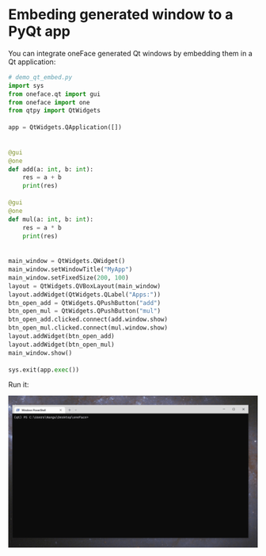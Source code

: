 # Embeding generated window to a PyQt app

You can integrate oneFace generated Qt windows by embedding them in a Qt application:

```Python
# demo_qt_embed.py
import sys
from oneface.qt import gui
from oneface import one
from qtpy import QtWidgets

app = QtWidgets.QApplication([])


@gui
@one
def add(a: int, b: int):
    res = a + b
    print(res)

@gui
@one
def mul(a: int, b: int):
    res = a * b
    print(res)


main_window = QtWidgets.QWidget()
main_window.setWindowTitle("MyApp")
main_window.setFixedSize(200, 100)
layout = QtWidgets.QVBoxLayout(main_window)
layout.addWidget(QtWidgets.QLabel("Apps:"))
btn_open_add = QtWidgets.QPushButton("add")
btn_open_mul = QtWidgets.QPushButton("mul")
btn_open_add.clicked.connect(add.window.show)
btn_open_mul.clicked.connect(mul.window.show)
layout.addWidget(btn_open_add)
layout.addWidget(btn_open_mul)
main_window.show()

sys.exit(app.exec())
```

Run it:

![qt_embed](imgs/qt_app_embed.gif)
